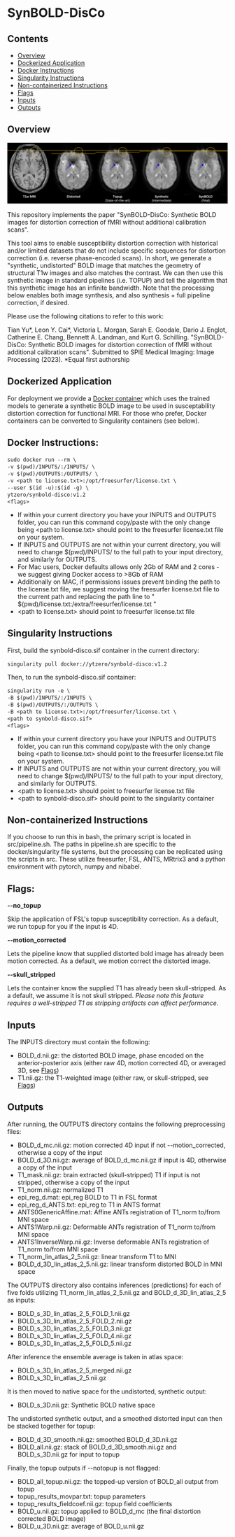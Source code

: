 # SynBOLD-DisCo

## Contents

* [Overview](#overview)
* [Dockerized Application](#dockerized-application)
* [Docker Instructions](#docker-instructions)
* [Singularity Instructions](#singularity-instructions)
* [Non-containerized Instructions](#non-containerized-instructions)
* [Flags](#flags)
* [Inputs](#inputs)
* [Outputs](#outputs)

## Overview

![Overview](https://github.com/MASILab/SynBOLD-DisCo/raw/main/overview.png)

This repository implements the paper "SynBOLD-DisCo: Synthetic BOLD images for distortion correction of fMRI without additional calibration scans". 

This tool aims to enable susceptibility distortion correction with historical and/or limited datasets that do not include specific sequences for distortion correction (i.e. reverse phase-encoded scans). In short, we generate a "synthetic, undistorted" BOLD image that matches the geometry of structural T1w images and also matches the contrast. We can then use this synthetic image in standard pipelines (i.e. TOPUP) and tell the algorithm that this synthetic image has an infinite bandwidth. Note that the processing below enables both image synthesis, and also synthesis + full pipeline correction, if desired. 

Please use the following citations to refer to this work:

Tian Yu*, Leon Y. Cai*, Victoria L. Morgan, Sarah E. Goodale, Dario J. Englot, Catherine E. Chang, Bennett A. Landman, and Kurt G. Schilling. "SynBOLD-DisCo: Synthetic BOLD images for distortion correction of fMRI without additional calibration scans". Submitted to SPIE Medical Imaging: Image Processing (2023). *Equal first authorship

## Dockerized Application
For deployment we provide a [Docker container](https://hub.docker.com/repository/docker/ytzero/synbold-disco) which uses the trained models to generate a synthetic BOLD image to be used in susceptability distortion correction for functional MRI. For those who prefer, Docker containers can be converted to Singularity containers (see below).

## Docker Instructions:

```
sudo docker run --rm \
-v $(pwd)/INPUTS/:/INPUTS/ \
-v $(pwd)/OUTPUTS:/OUTPUTS/ \
-v <path to license.txt>:/opt/freesurfer/license.txt \
--user $(id -u):$(id -g) \
ytzero/synbold-disco:v1.2
<flags>
```

* If within your current directory you have your INPUTS and OUTPUTS folder, you can run this command copy/paste with the only change being \<path to license.txt\> should point to the freesurfer license.txt file on your system.
* If INPUTS and OUTPUTS are not within your current directory, you will need to change $(pwd)/INPUTS/ to the full path to your input directory, and similarly for OUTPUTS.
* For Mac users, Docker defaults allows only 2Gb of RAM and 2 cores - we suggest giving Docker access to >8Gb of RAM 
* Additionally on MAC, if permissions issues prevent binding the path to the license.txt file, we suggest moving the freesurfer license.txt file to the current path and replacing the path line to " $(pwd)/license.txt:/extra/freesurfer/license.txt "
* \<path to license.txt\> should point to freesurfer license.txt file

## Singularity Instructions

First, build the synbold-disco.sif container in the current directory:

```
singularity pull docker://ytzero/synbold-disco:v1.2
```

Then, to run the synbold-disco.sif container:

```
singularity run -e \
-B $(pwd)/INPUTS/:/INPUTS \
-B $(pwd)/OUTPUTS/:/OUTPUTS \
-B <path to license.txt>:/opt/freesurfer/license.txt \
<path to synbold-disco.sif>
<flags>
```

* If within your current directory you have your INPUTS and OUTPUTS folder, you can run this command copy/paste with the only change being \<path to license.txt\> should point to the freesurfer license.txt file on your system.
* If INPUTS and OUTPUTS are not within your current directory, you will need to change $(pwd)/INPUTS/ to the full path to your input directory, and similarly for OUTPUTS.
* \<path to license.txt\> should point to freesurfer license.txt file
* \<path to synbold-disco.sif\> should point to the singularity container

## Non-containerized Instructions

If you choose to run this in bash, the primary script is located in src/pipeline.sh. The paths in pipeline.sh are specific to the docker/singularity file systems, but the processing can be replicated using the scripts in src. These utilize freesurfer, FSL, ANTS, MRtrix3 and a python environment with pytorch, numpy and nibabel.

## Flags:

**--no_topup**

Skip the application of FSL's topup susceptibility correction. As a default, we run topup for you if the input is 4D.

**--motion_corrected**

Lets the pipeline know that supplied distorted bold image has already been motion corrected. As a default, we motion correct the distorted image.

**--skull_stripped**

Lets the container know the supplied T1 has already been skull-stripped. As a default, we assume it is not skull stripped. *Please note this feature requires a well-stripped T1 as stripping artifacts can affect performance.*

## Inputs

The INPUTS directory must contain the following:

* BOLD_d.nii.gz: the distorted BOLD image, phase encoded on the anterior-posterior axis (either raw 4D, motion corrected 4D, or averaged 3D, see [Flags](#flags))
* T1.nii.gz: the T1-weighted image (either raw, or skull-stripped, see [Flags](#flags))

## Outputs

After running, the OUTPUTS directory contains the following preprocessing files:

* BOLD_d_mc.nii.gz: motion corrected 4D input if not --motion_corrected, otherwise a copy of the input
* BOLD_d_3D.nii.gz: average of BOLD_d_mc.nii.gz if input is 4D, otherwise a copy of the input
* T1_mask.nii.gz: brain extracted (skull-stripped) T1 if input is not stripped, otherwise a copy of the input
* T1_norm.nii.gz: normalized T1
* epi_reg_d.mat: epi_reg BOLD to T1 in FSL format
* epi_reg_d_ANTS.txt: epi_reg to T1 in ANTS format
* ANTS0GenericAffine.mat: Affine ANTs registration of T1_norm to/from MNI space
* ANTS1Warp.nii.gz: Deformable ANTs registration of T1_norm to/from MNI space  
* ANTS1InverseWarp.nii.gz: Inverse deformable ANTs registration of T1_norm to/from MNI space  
* T1_norm_lin_atlas_2_5.nii.gz: linear transform T1 to MNI
* BOLD_d_3D_lin_atlas_2_5.nii.gz: linear transform distorted BOLD in MNI space

The OUTPUTS directory also contains inferences (predictions) for each of five folds utilizing T1_norm_lin_atlas_2_5.nii.gz and BOLD_d_3D_lin_atlas_2_5 as inputs:

* BOLD_s_3D_lin_atlas_2_5_FOLD_1.nii.gz 
* BOLD_s_3D_lin_atlas_2_5_FOLD_2.nii.gz
* BOLD_s_3D_lin_atlas_2_5_FOLD_3.nii.gz  
* BOLD_s_3D_lin_atlas_2_5_FOLD_4.nii.gz  
* BOLD_s_3D_lin_atlas_2_5_FOLD_5.nii.gz  

After inference the ensemble average is taken in atlas space:

* BOLD_s_3D_lin_atlas_2_5_merged.nii.gz  
* BOLD_s_3D_lin_atlas_2_5.nii.gz         

It is then moved to native space for the undistorted, synthetic output:

* BOLD_s_3D.nii.gz: Synthetic BOLD native space              

The undistorted synthetic output, and a smoothed distorted input can then be stacked together for topup:

* BOLD_d_3D_smooth.nii.gz: smoothed BOLD_d_3D.nii.gz
* BOLD_all.nii.gz: stack of BOLD_d_3D_smooth.nii.gz and BOLD_s_3D.nii.gz for input to topup        

Finally, the topup outputs if --notopup is not flagged:

* BOLD_all_topup.nii.gz: the topped-up version of BOLD_all output from topup
* topup_results_movpar.txt: topup parameters
* topup_results_fieldcoef.nii.gz: topup field coefficients
* BOLD_u.nii.gz: topup applied to BOLD_d_mc (the final distortion corrected BOLD image)
* BOLD_u_3D.nii.gz: average of BOLD_u.nii.gz
